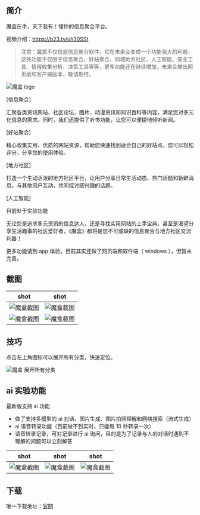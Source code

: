 ## 简介

魔盒在手，天下我有！懂你的信息聚合平台。

视频介绍：https://b23.tv/uh30SSt

> 注意：魔盒不仅仅是信息聚合软件，它在未来会变成一个功能强大的利器，这些功能不仅限于信息聚合、好站聚合、同城地方社区、人工智能、安全工具、情报收集分析、决策工具等等，更多功能还在继续增加，未来会推出网页版和客户端版本，敬请期待。

![魔盒 logo](https://blog.abyssdawn.com/usr/uploads/2024/06/1514905138.jpg)

[信息聚合]

汇聚各类资讯网站、社区论坛、图片、动漫资讯和知识百科等内容，满足您对多元化信息的需求。同时，我们还提供了听书功能，让您可以便捷地倾听新闻。

[好站聚合]

精心收集实用、优质的网站资源，帮助您快速找到适合自己的好站点。您可以轻松评分，分享您的使用体验。

[地方社区]

打造一个生动活泼的地方社区平台，让用户分享日常生活动态、热门话题和新鲜消息。与其他用户互动，共同探讨感兴趣的话题。

[人工智能]

目前处于实验功能

无论您是追求多元资讯的信息达人，还是寻找实用网站的上手宝典，甚至是渴望分享生活趣事的社区爱好者，《魔盒》都将是您不可或缺的信息聚合与地方社区交流利器！

更多功能请到 app 体验，目前其实还做了网页端和软件端（ windows ），但暂未完善。

## 截图

| shot | shot |
| ------------------------------------------------------------ | ------------------------------------------------------------ |
| ![魔盒截图](https://blog.abyssdawn.com/usr/uploads/2024/06/1481579243.png) | ![魔盒截图](https://blog.abyssdawn.com/usr/uploads/2024/06/2034301637.png) |
| ![魔盒截图](https://blog.abyssdawn.com/usr/uploads/2024/06/3809488227.png) | ![魔盒截图](https://blog.abyssdawn.com/usr/uploads/2024/06/2018684673.png) |

## 技巧

点击左上角图标可以展开所有分类，快速定位。

![魔盒 展开所有分类](https://blog.abyssdawn.com/usr/uploads/2024/06/620390032.png)

## ai 实验功能

最新版支持 ai 功能

- 做了支持多模型的 ai 对话、图片生成、图片拍照理解和网络搜索（流式生成）
- ai 语音转录功能（目前做不到实时，只能每 10 秒转录一次）
- 语音转录记录，可对记录进行 ai 询问，目的是为了记录与人的对话时遇到不理解的问题可以立刻解答

| shot | shot | shot |
| ------------------------------------------------------------ | ------------------------------------------------------------ | ------------------------------------------------------------ |
| ![魔盒截图](https://blog.abyssdawn.com/usr/uploads/2024/06/687744798.png) | ![魔盒截图](https://blog.abyssdawn.com/usr/uploads/2024/06/2828392574.png) | ![魔盒截图](https://blog.abyssdawn.com/usr/uploads/2024/06/173373210.png) |

## 下载

唯一下载地址：[官网](https://www.abyssdawn.com/)
